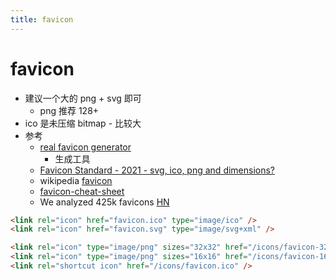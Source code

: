```yaml
---
title: favicon
---
```


# favicon

- 建议一个大的 png + svg 即可
  - png 推荐 128+
- ico 是未压缩 bitmap - 比较大
- 参考
  - [real favicon generator](https://realfavicongenerator.net/)
    - 生成工具
  - [Favicon Standard - 2021 - svg, ico, png and dimensions?](https://stackoverflow.com/questions/48956465)
  - wikipedia [favicon](https://en.wikipedia.org/wiki/Favicon)
  - [favicon-cheat-sheet](https://gist.github.com/leommoore/6415005)
  - We analyzed 425k favicons [HN](https://news.ycombinator.com/item?id=28933391)

```html
<link rel="icon" href="favicon.ico" type="image/ico" />
<link rel="icon" href="favicon.svg" type="image/svg+xml" />

<link rel="icon" type="image/png" sizes="32x32" href="/icons/favicon-32x32.png" />
<link rel="icon" type="image/png" sizes="16x16" href="/icons/favicon-16x16.png" />
<link rel="shortcut icon" href="/icons/favicon.ico" />
```
